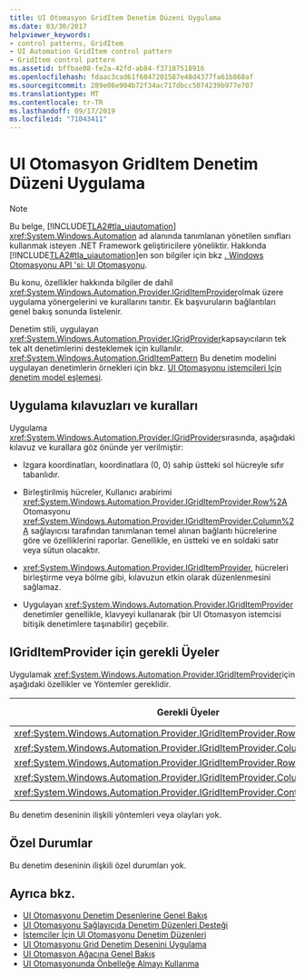 ```yaml
---
title: UI Otomasyon GridItem Denetim Düzeni Uygulama
ms.date: 03/30/2017
helpviewer_keywords:
- control patterns, GridItem
- UI Automation GridItem control pattern
- GridItem control pattern
ms.assetid: bffbae08-fe2a-42fd-ab84-f37187518916
ms.openlocfilehash: fdaac3cad61f6047201587e48d4377fa61b868af
ms.sourcegitcommit: 289e06e904b72f34ac717dbcc5074239b977e707
ms.translationtype: MT
ms.contentlocale: tr-TR
ms.lasthandoff: 09/17/2019
ms.locfileid: "71043411"
---
```

# <a name="implementing-the-ui-automation-griditem-control-pattern"></a>UI Otomasyon GridItem Denetim Düzeni Uygulama
> [!NOTE]
> Bu belge, [!INCLUDE[TLA2#tla_uiautomation](../../../includes/tla2sharptla-uiautomation-md.md)] <xref:System.Windows.Automation> ad alanında tanımlanan yönetilen sınıfları kullanmak isteyen .NET Framework geliştiricilere yöneliktir. Hakkında [!INCLUDE[TLA2#tla_uiautomation](../../../includes/tla2sharptla-uiautomation-md.md)]en son bilgiler için bkz [. Windows Otomasyonu API 'si: UI Otomasyonu](https://go.microsoft.com/fwlink/?LinkID=156746).  
  
 Bu konu, özellikler hakkında bilgiler de dahil <xref:System.Windows.Automation.Provider.IGridItemProvider>olmak üzere uygulama yönergelerini ve kurallarını tanıtır. Ek başvuruların bağlantıları genel bakış sonunda listelenir.  
  
 Denetim stili, uygulayan <xref:System.Windows.Automation.Provider.IGridProvider>kapsayıcıların tek tek alt denetimlerini desteklemek için kullanılır. <xref:System.Windows.Automation.GridItemPattern> Bu denetim modelini uygulayan denetimlerin örnekleri için bkz. [UI Otomasyonu istemcileri Için denetim model eşlemesi](control-pattern-mapping-for-ui-automation-clients.md).  
  
<a name="Implementation_Guidelines_and_Conventions"></a>   
## <a name="implementation-guidelines-and-conventions"></a>Uygulama kılavuzları ve kuralları  
 Uygulama <xref:System.Windows.Automation.Provider.IGridProvider>sırasında, aşağıdaki kılavuz ve kurallara göz önünde yer verilmiştir:  
  
- Izgara koordinatları, koordinatlara (0, 0) sahip üstteki sol hücreyle sıfır tabanlıdır.  
  
- Birleştirilmiş hücreler, Kullanıcı arabirimi <xref:System.Windows.Automation.Provider.IGridItemProvider.Row%2A> Otomasyonu <xref:System.Windows.Automation.Provider.IGridItemProvider.Column%2A> sağlayıcısı tarafından tanımlanan temel alınan bağlantı hücrelerine göre ve özelliklerini raporlar. Genellikle, en üstteki ve en soldaki satır veya sütun olacaktır.  
  
- <xref:System.Windows.Automation.Provider.IGridItemProvider>, hücreleri birleştirme veya bölme gibi, kılavuzun etkin olarak düzenlenmesini sağlamaz.  
  
- Uygulayan <xref:System.Windows.Automation.Provider.IGridItemProvider> denetimler genellikle, klavyeyi kullanarak (bir UI Otomasyon istemcisi bitişik denetimlere taşınabilir) geçebilir.  
  
<a name="Required_Members_for_IGridItemProvider"></a>   
## <a name="required-members-for-igriditemprovider"></a>IGridItemProvider için gerekli Üyeler  
 Uygulamak <xref:System.Windows.Automation.Provider.IGridItemProvider>için aşağıdaki özellikler ve Yöntemler gereklidir.  
  
|Gerekli Üyeler|Üye türü|Notlar|  
|----------------------|-----------------|-----------|  
|<xref:System.Windows.Automation.Provider.IGridItemProvider.Row%2A>|Özellik|Yok.|  
|<xref:System.Windows.Automation.Provider.IGridItemProvider.Column%2A>|Özellik|Yok.|  
|<xref:System.Windows.Automation.Provider.IGridItemProvider.RowSpan%2A>|Özellik|Yok.|  
|<xref:System.Windows.Automation.Provider.IGridItemProvider.ColumnSpan%2A>|Özellik|Yok.|  
|<xref:System.Windows.Automation.Provider.IGridItemProvider.ContainingGrid%2A>|Özellik|Yok.|  
  
 Bu denetim deseninin ilişkili yöntemleri veya olayları yok.  
  
<a name="Exceptions"></a>   
## <a name="exceptions"></a>Özel Durumlar  
 Bu denetim deseninin ilişkili özel durumları yok.  
  
## <a name="see-also"></a>Ayrıca bkz.

- [UI Otomasyonu Denetim Desenlerine Genel Bakış](ui-automation-control-patterns-overview.md)
- [UI Otomasyonu Sağlayıcıda Denetim Düzenleri Desteği](support-control-patterns-in-a-ui-automation-provider.md)
- [İstemciler İçin UI Otomasyonu Denetim Düzenleri](ui-automation-control-patterns-for-clients.md)
- [UI Otomasyonu Grid Denetim Desenini Uygulama](implementing-the-ui-automation-grid-control-pattern.md)
- [UI Otomasyon Ağacına Genel Bakış](ui-automation-tree-overview.md)
- [UI Otomasyonunda Önbelleğe Almayı Kullanma](use-caching-in-ui-automation.md)
